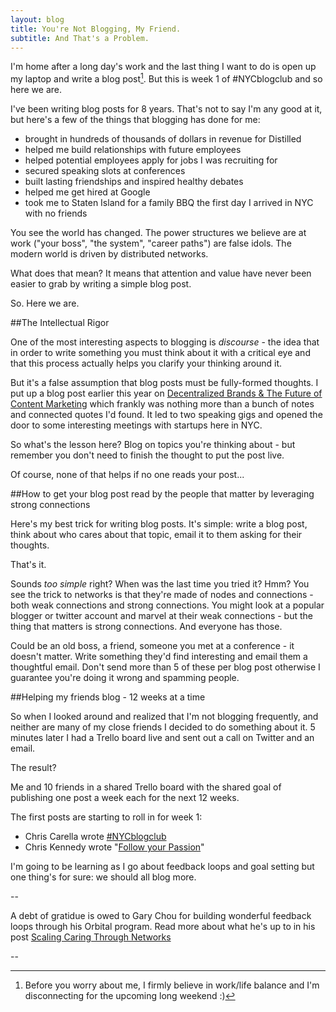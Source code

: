 ```yaml
---
layout: blog
title: You're Not Blogging, My Friend.
subtitle: And That's a Problem.
---
```


I'm home after a long day's work and the last thing I want to do is open up my laptop and write a blog post[^n]. But this is week 1 of #NYCblogclub and so here we are.

I've been writing blog posts for 8 years. That's not to say I'm any good at it, but here's a few of the things that blogging has done for me:

 - brought in hundreds of thousands of dollars in revenue for Distilled 
 - helped me build relationships with future employees
 - helped potential employees apply for jobs I was recruiting for  
 - secured speaking slots at conferences
 - built lasting friendships and inspired healthy debates
 - helped me get hired at Google
 - took me to Staten Island for a family BBQ the first day I arrived in NYC with no friends

You see the world has changed. The power structures we believe are at work ("your boss", "the system", "career paths") are false idols. The modern  world is driven by distributed networks.

What does that mean? It means that attention and value have never been easier to grab by writing a simple blog post.



So. Here we are. 

##The Intellectual Rigor

One of the most interesting aspects to blogging is *discourse* - the idea that in order to write something you must think about it with a critical eye and that this process actually helps you clarify your thinking around it.

But it's a false assumption that blog posts must be fully-formed thoughts. I put up a blog post earlier this year on [Decentralized Brands & The Future of Content Marketing](http://tomcritchlow.com/2015/04/15/decentralized-brands/) which frankly was nothing more than a bunch of notes and connected quotes I'd found. It led to two speaking gigs and opened the door to some interesting meetings with startups here in NYC.

So what's the lesson here? Blog on topics you're thinking about - but remember you don't need to finish the thought to put the post live.

Of course, none of that helps if no one reads your post...

##How to get your blog post read by the people that matter by leveraging strong connections

Here's my best trick for writing blog posts. It's simple: write a blog post, think about who cares about that topic, email it to them asking for their thoughts.

That's it.

Sounds *too simple* right? When was the last time you tried it? Hmm? You see the trick to networks is that they're made of nodes and connections - both weak connections and strong connections. You might look at a popular blogger or twitter account and marvel at their weak connections - but the thing that matters is strong connections. And everyone has those.

Could be an old boss, a friend, someone you met at a conference - it doesn't matter. Write something they'd find interesting and email them a thoughtful email. Don't send more than 5 of these per blog post otherwise I guarantee you're doing it wrong and spamming people.

##Helping my friends blog - 12 weeks at a time

So when I looked around and realized that I'm not blogging frequently, and neither are many of my close friends I decided to do something about it. 5 minutes later I had a Trello board live and sent out a call on Twitter and an email.

The result?

Me and 10 friends in a shared Trello board with the shared goal of publishing one post a week each for the next 12 weeks.

The first posts are starting to roll in for week 1:

- Chris Carella wrote [#NYCblogclub](http://chris-carella.squarespace.com/blog/2015/9/2/nycblogclub-first-post)
- Chris Kennedy wrote "[Follow your Passion](http://kennedysgarage.com/articles/follow-your-passion/)"

I'm going to be learning as I go about feedback loops and goal setting but one thing's for sure: we should all blog more.

--

A debt of gratidue is owed to Gary Chou for building wonderful feedback loops through his Orbital program. Read more about what he's up to in his post [Scaling Caring Through Networks](http://blog.garychou.com/post/126917792257/scaling-caring-through-networks)

--

[^n]: Before you worry about me, I firmly believe in work/life balance and I'm disconnecting for the upcoming long weekend :)